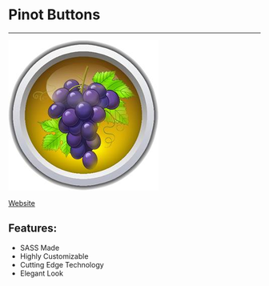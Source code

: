 # Pinot Buttons
---

![Pinot Logo](https://raw.githubusercontent.com/prio101/pinot-buttons/master/logo.jpg)

[Website](http://prio101.github.io/pinot-buttons/)

## Features:

* SASS Made
* Highly Customizable
* Cutting Edge Technology
* Elegant Look

